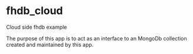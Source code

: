 fhdb_cloud
==========

Cloud side fhdb example

The purpose of this app is to act as an interface to an MongoDb collection created and maintained by this app.


